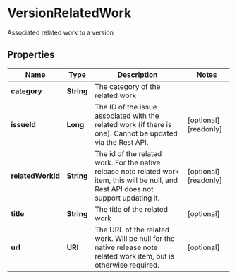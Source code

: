 

# VersionRelatedWork

Associated related work to a version

## Properties

| Name | Type | Description | Notes |
|------------ | ------------- | ------------- | -------------|
|**category** | **String** | The category of the related work |  |
|**issueId** | **Long** | The ID of the issue associated with the related work (if there is one). Cannot be updated via the Rest API. |  [optional] [readonly] |
|**relatedWorkId** | **String** | The id of the related work. For the native release note related work item, this will be null, and Rest API does not support updating it. |  [optional] [readonly] |
|**title** | **String** | The title of the related work |  [optional] |
|**url** | **URI** | The URL of the related work. Will be null for the native release note related work item, but is otherwise required. |  [optional] |



